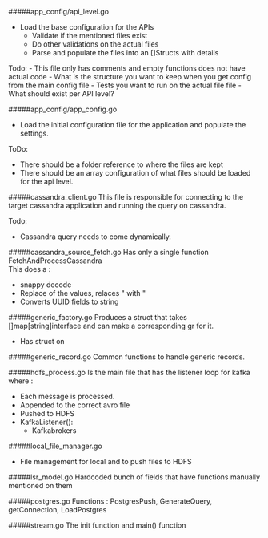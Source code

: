 #####app_config/api_level.go
- Load the base configuration for the APIs
    - Validate if the mentioned files exist
    - Do other validations on the actual files
    - Parse and populate the files into an []Structs with details
    
Todo:
    - This file only has comments and empty functions does not have actual code
    - What is the structure you want to keep when you get config from the main config file
    - Tests you want to run on the actual file file
    - What should exist per API level? 
        

#####app_config/app_config.go
- Load the initial configuration file for the application and populate the settings.

ToDo:
- There should be a folder reference to where the files are kept
- There should be an array configuration of what files should be loaded for the api level.


#####cassandra_client.go
This file is responsible for connecting to the target cassandra application and 
running the query on cassandra.

Todo:
- Cassandra query needs to come dynamically.

#####cassandra_source_fetch.go
Has only a single function FetchAndProcessCassandra<br/> 
    This does a :<br/>
- snappy decode
- Replace of the values, relaces " with \"
- Converts UUID fields to string

#####generic_factory.go
Produces a struct that takes []map[string]interface and can make a corresponding gr for it.
- Has struct on 

#####generic_record.go
Common functions to handle generic records.

#####hdfs_process.go
Is the main file that has the listener loop for kafka where :
- Each message is processed.
- Appended to the correct avro file
- Pushed to HDFS
- KafkaListener(): 
    - Kafkabrokers

#####local_file_manager.go
- File management for local and to push files to HDFS

#####lsr_model.go
Hardcoded bunch of fields that have functions manually mentioned on them

#####postgres.go
Functions : PostgresPush, GenerateQuery, getConnection, LoadPostgres
 
#####stream.go
The init function and main() function

